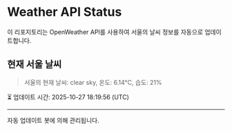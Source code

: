 
# Weather API Status

이 리포지토리는 OpenWeather API를 사용하여 서울의 날씨 정보를 자동으로 업데이트합니다.

## 현재 서울 날씨
> 서울의 현재 날씨: clear sky, 온도: 6.14°C, 습도: 21%

⏳ 업데이트 시간: 2025-10-27 18:19:56 (UTC)

---
자동 업데이트 봇에 의해 관리됩니다.
